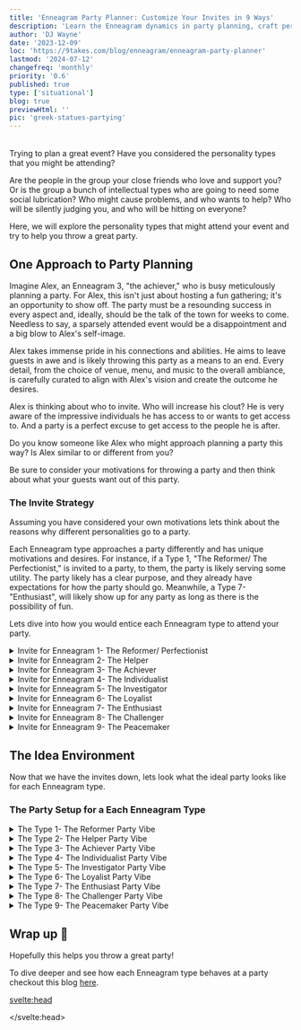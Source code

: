 ```yaml
---
title: 'Enneagram Party Planner: Customize Your Invites in 9 Ways'
description: 'Learn the Enneagram dynamics in party planning, craft perfect invites for each personality type, ensuring unforgettable events.'
author: 'DJ Wayne'
date: '2023-12-09'
loc: 'https://9takes.com/blog/enneagram/enneagram-party-planner'
lastmod: '2024-07-12'
changefreq: 'monthly'
priority: '0.6'
published: true
type: ['situational']
blog: true
previewHtml: ''
pic: 'greek-statues-partying'
---
```


<script>
    import  PopCard  from "$lib/components/atoms/PopCard.svelte";
</script>

<!-- 3 step plan for personal growth -->

<!-- A Fresh Approach: Enneagram and Personal Growth -->

<div
    style="display: flex;
    justify-content: center;
    margin: 1rem 0;
    "
>
    <PopCard
        image={`/blogs/greek-statues-partying.webp`}
        showIcon={false}
        displayText=""
        altText="Greek statues partying 🎉"
        subtext=""
    />
</div>

<p class="firstLetter">Trying to plan a great event? Have you considered the personality types that you might be attending?</p>

Are the people in the group your close friends who love and support you? Or is the group a bunch of intellectual types who are going to need some social lubrication? Who might cause problems, and who wants to help? Who will be silently judging you, and who will be hitting on everyone?

Here, we will explore the personality types that might attend your event and try to help you throw a great party.

## One Approach to Party Planning

Imagine Alex, an Enneagram 3, "the achiever," who is busy meticulously planning a party. For Alex, this isn't just about hosting a fun gathering; it's an opportunity to show off. The party must be a resounding success in every aspect and, ideally, should be the talk of the town for weeks to come. Needless to say, a sparsely attended event would be a disappointment and a big blow to Alex's self-image.

Alex takes immense pride in his connections and abilities. He aims to leave guests in awe and is likely throwing this party as a means to an end. Every detail, from the choice of venue, menu, and music to the overall ambiance, is carefully curated to align with Alex's vision and create the outcome he desires.

Alex is thinking about who to invite. Who will increase his clout? He is very aware of the impressive individuals he has access to or wants to get access to. And a party is a perfect excuse to get access to the people he is after.

Do you know someone like Alex who might approach planning a party this way? Is Alex similar to or different from you?

Be sure to consider your motivations for throwing a party and then think about what your guests want out of this party.

### The Invite Strategy

Assuming you have considered your own motivations lets think about the reasons why different personalities go to a party.

Each Enneagram type approaches a party differently and has unique motivations and desires. For instance, if a Type 1, "The Reformer/ The Perfectionist," is invited to a party, to them, the party is likely serving some utility. The party likely has a clear purpose, and they already have expectations for how the party should go. Meanwhile, a Type 7- "Enthusiast", will likely show up for any party as long as there is the possibility of fun.

Lets dive into how you would entice each Enneagram type to attend your party.

<details>
<summary class="accordion">Invite for Enneagram 1- The Reformer/ Perfectionist</summary>

<p style="margin: 0 1rem">Motivations</p>

- Desire for improvement and order.
- Opportunities to engage in meaningful, purpose-driven activities.
- Environments where they can share or promote their ideals.

<p style="margin: 0 1rem">Inviting Strategies</p>

- Invite them to a party focused on a cause or community improvement, where they can contribute meaningfully.
- Suggest a gathering where they can lead a discussion or workshop on a topic they're passionate about.
- Offer a role in ensuring the party is eco-friendly or aligns with high ethical standards.

</details>

<details>
<summary class="accordion">Invite for Enneagram 2- The Helper</summary>

<p style="margin: 0 1rem">Motivations</p>

- Opportunities to nurture and support others.
- Enjoyment in building and maintaining relationships.
- A desire to feel appreciated and needed.

<p style="margin: 0 1rem">Inviting Strategies</p>

- Invite them to a gathering where their help is essential, like organizing a community meal.
- Suggest a party where they can play a crucial role in guest comfort and care.
- Offer them a chance to co-host, emphasizing how their presence would enhance the event.

</details>

<details>
<summary class="accordion">Invite for Enneagram 3- The Achiever</summary>

<p style="margin: 0 1rem">Motivations</p>

- A chance to shine and be recognized.
- Networking opportunities with successful individuals.
- Events that align with their image and goals.

<p style="margin: 0 1rem">Inviting Strategies</p>

- Invite them to an exclusive or high-profile event where they can network and be seen.
- Suggest a party where their achievements can be celebrated or highlighted.
- Offer a role where they can showcase their skills or talents, like emceeing or organizing a vital aspect of the event.

</details>

<details>
<summary class="accordion">Invite for Enneagram 4- The Individualist</summary>

<p style="margin: 0 1rem">Motivations</p>

- Opportunities for self-expression and uniqueness.
- Deep, meaningful interactions.
- Aesthetic and creative environments.

<p style="margin: 0 1rem">Inviting Strategies</p>

- Invite them to an artistically themed party where they can express their creativity.
- Suggest a gathering that promises authentic, meaningful conversations.
- Offer them a role in planning the event's aesthetic or creative elements.

</details>

<details>
<summary class="accordion">Invite for Enneagram 5- The Investigator</summary>

<p style="margin: 0 1rem">Motivations</p>

- Intellectual stimulation and learning opportunities.
- Networking with like-minded individuals.
- Unique or unusual environments.

<p style="margin: 0 1rem">Inviting Strategies</p>

- Invite them to a party focusing on intellectual discussions or presentations.
- Suggest a gathering of enthusiasts in a specific field of interest.
- Offer an event in an unconventional setting or with an unusual theme.

</details>

<details>
<summary class="accordion">Invite for Enneagram 6- The Loyalist</summary>

<p style="margin: 0 1rem">Motivations</p>

- A sense of safety and trust.
- Familiarity and community.
- Opportunities to contribute to group stability and support.

<p style="margin: 0 1rem">Inviting Strategies</p>

- Invite them to a small, intimate gathering with close friends.
- Suggest a community-focused event where their input on safety and organization is valued.
- Offer a family-friendly event where they can feel secure and connected.

</details>

<details>
<summary class="accordion">Invite for Enneagram 7- The Enthusiast</summary>

<p style="margin: 0 1rem">Motivations</p>

- Fun and adventurous experiences.
- Variety and spontaneity.
- Opportunities to meet new people and try new things.

<p style="margin: 0 1rem">Inviting Strategies</p>

- Invite them to a party with a fun, unpredictable twist, like a mystery game or a surprise location.
- Suggest an event with a range of activities and experiences.
- Offer an outdoor adventure or themed party that promises excitement and novelty.

</details>

<details>
<summary class="accordion">Invite for Enneagram 8- The Challenger</summary>

<p style="margin: 0 1rem">Motivations</p>

- A dynamic and intense environment.
- Opportunities for debate and leadership.
- Situations where they can exert influence or protect others.

<p style="margin: 0 1rem">Inviting Strategies</p>

- Invite them to a debate night or a party with competitive games.
- Suggest a gathering where they can take on a leadership role or organize an essential aspect.
- Offer an event where their strength and assertiveness can be used, like a fundraiser or a community project.

</details>

<details>
<summary class="accordion">Invite for Enneagram 9- The Peacemaker</summary>

<p style="margin: 0 1rem">Motivations</p>

- A calm and harmonious atmosphere.
- Inclusivity and community.
- Opportunities to mediate and bring people together.

<p style="margin: 0 1rem">Inviting Strategies</p>

- Invite them to a relaxed, low-key gathering, like a picnic or a casual get-together.
- Suggest a party where they help mediate conversations and foster a welcoming environment.
- Offer an event that emphasizes inclusively and harmonizes diverse groups.

</details>

## The Idea Environment

Now that we have the invites down, lets look what the ideal party looks like for each Enneagram type.

### The Party Setup for a Each Enneagram Type

<details>
<summary class="accordion">The Type 1- The Reformer Party Vibe</summary>

- **Environment**: Keep the setting organized and structured. Have clear guidelines for the event to maintain order.
- **Activities**: Include activities with a purpose or benefit, like a charity auction or a group discussion on a relevant topic, to engage their sense of right and wrong.

</details>
<details>
<summary class="accordion">The Type 2- The Helper Party Vibe</summary>

- **Environment**: Create a warm, welcoming atmosphere where they can nurture and be nurtured.
- **Activities**: Provide opportunities for them to help out, like assisting in the kitchen or greeting guests, making them feel valued and needed.

</details>
<details>
<summary class="accordion">The Type 3- The Achiever Party Vibe</summary>

- **Environment**: Ensure the setting is somewhat upscale or impressive. Recognition and status should be subtly evident.
- **Activities**: Include elements where they can showcase their talents or achievements, like a brief awards ceremony or a talent show.

</details>
<details>
<summary class="accordion">The Type 4- The Individualist Party Vibe</summary>

- **Environment**: Create a unique, aesthetically pleasing setting with opportunities for self-expression.
- **Activities**: Incorporate creative elements like an art corner, poetry readings, or a space for musical performances.

</details>
<details>
<summary class="accordion">The Type 5- The Investigator Party Vibe</summary>

- **Environment**: Offer a space where they can retreat for quiet contemplation. A corner with books or interesting articles can be a good addition.
- **Activities**: Include intellectually stimulating activities, like a trivia game or a discussion circle on intriguing topics.

</details>
<details>
<summary class="accordion">The Type 6- The Loyalist Party Vibe</summary>

- **Environment**: Focus on creating a secure, stable atmosphere. Make sure safety measures are visible.
- **Activities**: Plan group activities that build trust and camaraderie, like team-building exercises or group games.

</details>
<details>
<summary class="accordion">The Type 7- The Enthusiast Party Vibe</summary>

- **Environment**: Ensure the setting is lively and flexible, with room for spontaneity.
- **Activities**: Incorporate a variety of fun, high-energy activities like a dance-off, a scavenger hunt, or an impromptu karaoke session.

</details>
<details>
<summary class="accordion">The Type 8- The Challenger Party Vibe</summary>

- **Environment**: Create an open space for assertiveness and intensity.
- **Activities**: Set up debates, competitive games, or activities that allow them to demonstrate strength and leadership.

</details>
<details>
<summary class="accordion">The Type 9- The Peacemaker Party Vibe</summary>

- **Environment**: Aim for a relaxed, comfortable setting where everyone feels included.
- **Activities**: Facilitate group activities that are non-competitive and inclusive, like group storytelling or a collaborative art project.

</details>

## Wrap up 🎉

Hopefully this helps you throw a great party!

To dive deeper and see how each Enneagram type behaves at a party checkout this blog [here](/blog/enneagram/enneagram-types-at-party).

<svelte:head>

<script type="application/ld+json">
{
  "@context": "http://schema.org",
  "@graph": [
    {
      "@type": "Article",
      "articleBody": "This article goes into how each Enneagram type experiences and contributes to the dynamics of a party. It provides insights into the motivations, inviting strategies, and ideal party setups for each type, ensuring every guest enjoys the event in a way that resonates with their personality. The article also explores the philosophical implications of these gatherings, likening them to a modern-day symposium of Greek philosophers.",
      "creator": {
        "@type": "Person",
        "name": "DJ Wayne",
        "sameAs": ["https://www.instagram.com/djwayne3/", "https://www.youtube.com/@djwayne3", "https://www.linkedin.com/in/davidtwayne/", "https://twitter.com/djwayne3"
        ]
      },
      "author": {
        "@type": "Person",
        "name": "DJ Wayne",
        "sameAs": [
          "https://www.instagram.com/djwayne3/","https://www.youtube.com/@djwayne3","https://www.linkedin.com/in/davidtwayne/", "https://twitter.com/djwayne3"
        ]
      },
      "dateModified": {
        "@type": "Date",
        "@value": "2024-04-04"
      },
      "datePublished": {
        "@type": "Date",
        "@value": "2023-12-09"
      },
      "description": "This blog post explores the diverse emotional landscapes of the Enneagram types in the context of party planning. It discusses the unique needs and preferences of each type, offering tailored suggestions for invitations and party environments to ensure an engaging and inclusive experience for all.",
      "headline": "Enneagram Party Planner: Customize Your Invites in 9 Wayss",
      "image": {
        "@type": "ImageObject",
        "height": 900,
        "url": "https://9takes.com/blogs/greek-statues-partying.webp",
        "width": 900
      },
      "mainEntityOfPage": {
        "@id": "https://9takes.com/blog/enneagram/enneagram-party-planner",
        "@type": "WebPage"
      },
      "publisher": {
        "@type": "Organization",
        "sameAs": ["https://www.instagram.com/9takesdotcom/","https://twitter.com/9takesdotcom"
        ],
        "logo": {
          "@type": "ImageObject",
          "url": "https://9takes.com/brand/darkRubix.png"
        },
        "name": "9takes"
      }
    },
    {
      "@type": "FAQPage",
      "mainEntity": [
        {
          "@type": "Question",
          "acceptedAnswer": {
            "@type": "Answer",
            "text": "Each Enneagram type has unique motivations and preferences for attending a party. For example, Type 1s (The Reformers) might be drawn to well-organized events with a purpose, while Type 7s (The Enthusiasts) may prefer fun and spontaneous activities."
          },
          "name": "What motivates different Enneagram types to attend a party?"
        },
        {
          "@type": "Question",
          "acceptedAnswer": {
            "@type": "Answer",
            "text": "To ensure a Type 1 has a good time at a party, maintain an organized and structured environment. For Type 7s, incorporate high-energy activities and room for spontaneity."
          },
          "name": "How can I ensure different Enneagram types enjoy a party?"
        },
        {
          "@type": "Question",
          "acceptedAnswer": {
            "@type": "Answer",
            "text": "Alex, a Type 3, approaches party planning focusing on success and recognition. They tailor invitations to each Enneagram type and ensure the party setup caters to the diverse needs of all guests."
          },
          "name": "How does a Type 3 Enneagram plan a party?"
        },
        {
          "@type": "Question",
          "acceptedAnswer": {
            "@type": "Answer",
            "text": "The philosophical aspect of the party is akin to a modern-day symposium, where interactions lead to a deeper understanding of human emotions and personalities, mirroring the dialogues of Greek philosophers."
          },
          "name": "What is the philosophical twist in Enneagram-based party planning?"
        }
      ]
    }
  ]
}

</script>

</svelte:head>

<style lang="scss">
</style>
